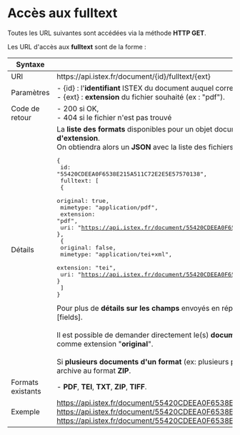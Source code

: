 # Accès aux fulltext

Toutes les URL suivantes sont accédées via la méthode **HTTP GET**.

Les URL d'accès aux **fulltext** sont de la forme :

| Syntaxe | |
|------------ | ------------- |
| URI | https&#58;//api.istex.fr/document/{id}/fulltext/{ext}|
| Paramètres | - {id} : l'**identifiant** ISTEX du document auquel correspond la notice,<br>- {ext} : **extension** du fichier souhaité (ex : "pdf"). |
| Code de retour | - 200 si OK, <br>- 404 si le fichier n'est pas trouvé|
| Détails | La **liste des formats** disponibles pour un objet documentaire est accessible **si on ne précise pas d'extension**.<br>On obtiendra alors un **JSON** avec la liste des fichiers disponibles, par exemple : <br><pre class="json">{<br>  id: "55420CDEEA0F6538E215A511C72E2E5E57570138",<br>  fulltext: [<br>    {<br>      original: true,<br>      mimetype: "application/pdf",<br>      extension: "pdf",<br>      uri: "https://api.istex.fr/document/55420CDEEA0F6538E215A511C72E2E5E57570138/fulltext/pdf"<br>    },<br>    {<br>      original: false,<br>      mimetype: "application/tei+xml",<br>      extension: "tei",<br>      uri: "https://api.istex.fr/document/55420CDEEA0F6538E215A511C72E2E5E57570138/fulltext/tei"<br>    }<br>  ]<br>}</pre>Pour plus de **détails sur les champs** envoyés en réponse, consultez le chapitre [correspondant][fields].<br><br>Il est possible de demander directement le(s) **document(s) fourni(s) par l'éditeur** en précisant comme extension "**original**".<br><br>Si **plusieurs documents d'un format** (ex: plusieurs pages TIFF) existent, ils sont renvoyés dans une archive au format **ZIP**.|
| Formats existants | - **PDF**, **TEI**, **TXT**, **ZIP**, **TIFF**. |
| Exemple | <a href="https://api.istex.fr/document/55420CDEEA0F6538E215A511C72E2E5E57570138/fulltext">https://api.istex.fr/document/55420CDEEA0F6538E215A511C72E2E5E57570138/fulltext</a><br><a href="https://api.istex.fr/document/55420CDEEA0F6538E215A511C72E2E5E57570138/fulltext/pdf">https://api.istex.fr/document/55420CDEEA0F6538E215A511C72E2E5E57570138/fulltext/pdf</a><br><a href="https://api.istex.fr/document/55420CDEEA0F6538E215A511C72E2E5E57570138/fulltext/original">https://api.istex.fr/document/55420CDEEA0F6538E215A511C72E2E5E57570138/fulltext/original</a>


